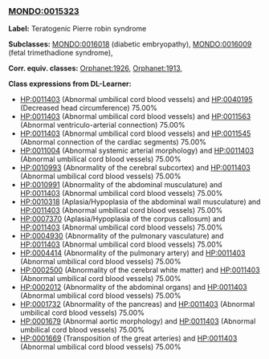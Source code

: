 
### [MONDO:0015323](http://purl.obolibrary.org/obo/MONDO_0015323)
**Label:** Teratogenic Pierre robin syndrome

**Subclasses:** [MONDO:0016018](http://purl.obolibrary.org/obo/MONDO_0016018) (diabetic embryopathy), [MONDO:0016009](http://purl.obolibrary.org/obo/MONDO_0016009) (fetal trimethadione syndrome), 

**Corr. equiv. classes:** [Orphanet:1926](http://www.orpha.net/ORDO/Orphanet_1926), [Orphanet:1913](http://www.orpha.net/ORDO/Orphanet_1913), 

**Class expressions from DL-Learner:**

- [HP:0011403](http://purl.obolibrary.org/obo/HP_0011403) (Abnormal umbilical cord blood vessels) and [HP:0040195](http://purl.obolibrary.org/obo/HP_0040195) (Decreased head circumference) 75.00%
- [HP:0011403](http://purl.obolibrary.org/obo/HP_0011403) (Abnormal umbilical cord blood vessels) and [HP:0011563](http://purl.obolibrary.org/obo/HP_0011563) (Abnormal ventriculo-arterial connection) 75.00%
- [HP:0011403](http://purl.obolibrary.org/obo/HP_0011403) (Abnormal umbilical cord blood vessels) and [HP:0011545](http://purl.obolibrary.org/obo/HP_0011545) (Abnormal connection of the cardiac segments) 75.00%
- [HP:0011004](http://purl.obolibrary.org/obo/HP_0011004) (Abnormal systemic arterial morphology) and [HP:0011403](http://purl.obolibrary.org/obo/HP_0011403) (Abnormal umbilical cord blood vessels) 75.00%
- [HP:0010993](http://purl.obolibrary.org/obo/HP_0010993) (Abnormality of the cerebral subcortex) and [HP:0011403](http://purl.obolibrary.org/obo/HP_0011403) (Abnormal umbilical cord blood vessels) 75.00%
- [HP:0010991](http://purl.obolibrary.org/obo/HP_0010991) (Abnormality of the abdominal musculature) and [HP:0011403](http://purl.obolibrary.org/obo/HP_0011403) (Abnormal umbilical cord blood vessels) 75.00%
- [HP:0010318](http://purl.obolibrary.org/obo/HP_0010318) (Aplasia/Hypoplasia of the abdominal wall musculature) and [HP:0011403](http://purl.obolibrary.org/obo/HP_0011403) (Abnormal umbilical cord blood vessels) 75.00%
- [HP:0007370](http://purl.obolibrary.org/obo/HP_0007370) (Aplasia/Hypoplasia of the corpus callosum) and [HP:0011403](http://purl.obolibrary.org/obo/HP_0011403) (Abnormal umbilical cord blood vessels) 75.00%
- [HP:0004930](http://purl.obolibrary.org/obo/HP_0004930) (Abnormality of the pulmonary vasculature) and [HP:0011403](http://purl.obolibrary.org/obo/HP_0011403) (Abnormal umbilical cord blood vessels) 75.00%
- [HP:0004414](http://purl.obolibrary.org/obo/HP_0004414) (Abnormality of the pulmonary artery) and [HP:0011403](http://purl.obolibrary.org/obo/HP_0011403) (Abnormal umbilical cord blood vessels) 75.00%
- [HP:0002500](http://purl.obolibrary.org/obo/HP_0002500) (Abnormality of the cerebral white matter) and [HP:0011403](http://purl.obolibrary.org/obo/HP_0011403) (Abnormal umbilical cord blood vessels) 75.00%
- [HP:0002012](http://purl.obolibrary.org/obo/HP_0002012) (Abnormality of the abdominal organs) and [HP:0011403](http://purl.obolibrary.org/obo/HP_0011403) (Abnormal umbilical cord blood vessels) 75.00%
- [HP:0001732](http://purl.obolibrary.org/obo/HP_0001732) (Abnormality of the pancreas) and [HP:0011403](http://purl.obolibrary.org/obo/HP_0011403) (Abnormal umbilical cord blood vessels) 75.00%
- [HP:0001679](http://purl.obolibrary.org/obo/HP_0001679) (Abnormal aortic morphology) and [HP:0011403](http://purl.obolibrary.org/obo/HP_0011403) (Abnormal umbilical cord blood vessels) 75.00%
- [HP:0001669](http://purl.obolibrary.org/obo/HP_0001669) (Transposition of the great arteries) and [HP:0011403](http://purl.obolibrary.org/obo/HP_0011403) (Abnormal umbilical cord blood vessels) 75.00%


